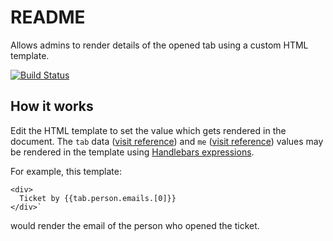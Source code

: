 # README

Allows admins to render details of the opened tab using a custom HTML template.

[![Build Status](https://travis-ci.org/DeskproApps/custom-html.svg?branch=master)](https://travis-ci.org/DeskproApps/custom-html)


## How it works

Edit the HTML template to set the value which gets rendered in the document.
The `tab` data ([visit reference](https://github.com/DeskproApps/custom-html/blob/master/docs/tabdata.md "Tab data reference - CTRL+click to open in new tab")) and
`me` ([visit reference](https://github.com/DeskproApps/custom-html/blob/master/docs/me.md "Me data reference - CTRL+click to open in new tab")) values may be rendered in the template
using [Handlebars expressions](http://handlebarsjs.com/expressions.html "Handlebars expressions - CTRL+click to open in new tab").

For example, this template:

```
<div>
  Ticket by {{tab.person.emails.[0]}}
</div>`
```    

would render the email of the person who opened the ticket.

